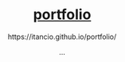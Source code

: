 <div class="wrapper">
  <header>
    <h1>
      <a href="itancio.github.io/portfolio/"> portfolio </a>
    </h1>
    <p> https://itancio.github.io/portfolio/</p>
    <p class="view">...</p>
  </header>
